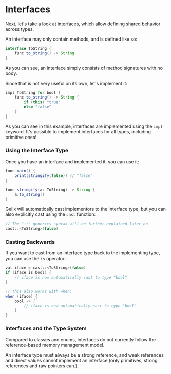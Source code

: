 # Interfaces

Next, let's take a look at interfaces, which allow defining shared behavior
across types.

An interface may only contain methods, and is defined like so:

```java
interface ToString {
    func to_string() -> String
}
```

As you can see, an interface simply consists of method signatures with no body.

Since that is not very useful on its own, let's implement it:

```java
impl ToString for bool {
    func to_string() -> String {
        if (this) "true"
        else "false"
    }
}
```

As you can see in this example, interfaces are implemented using the `impl` keyword.
It's possible to implement interfaces for all types, including primitive ones!

### Using the Interface Type

Once you have an interface and implemented it, you can use it:

```java
func main() {
    print(stringify(false)) // "false"
}

func stringify(a: ToString) -> String {
    a.to_string()
}
```

Gelix will automatically cast implementors to the interface type, but you can also
explicitly cast using the `cast` function:

```java
// The "::" generics syntax will be further explained later on
cast::<ToString>(false)
```

### Casting Backwards

If you want to cast from an interface type back to the implementing type,
you can use the `is` operator:

```java
val iface = cast::<ToString>(false)
if (iface is bool) {
    // iface is now automatically cast to type "bool"
}

// This also works with when:
when (iface) {
    bool -> {
        // iface is now automatically cast to type "bool" 
    }
}
```

### Interfaces and the Type System

Compared to classes and enums, interfaces do not currently follow the reference-based 
memory management model.

An interface type must always be a strong reference, and weak references and direct values
cannot implement an interface (only primitives, strong references ~~and raw pointers~~ can.).